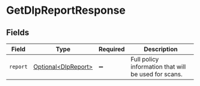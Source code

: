 # GetDlpReportResponse


## Fields

| Field                                                        | Type                                                         | Required                                                     | Description                                                  |
| ------------------------------------------------------------ | ------------------------------------------------------------ | ------------------------------------------------------------ | ------------------------------------------------------------ |
| `report`                                                     | [Optional\<DlpReport>](../../models/components/DlpReport.md) | :heavy_minus_sign:                                           | Full policy information that will be used for scans.         |